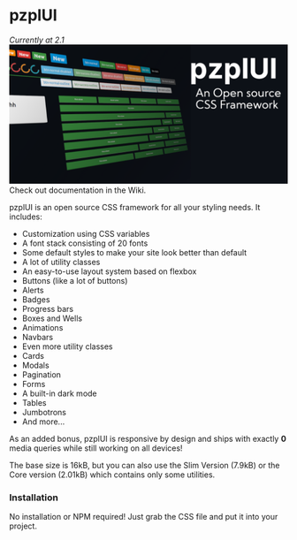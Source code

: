 # pzplUI
*Currently at 2.1*
![pzplUI - an open source CSS framework](https://raw.githubusercontent.com/ProgramistaZpolski/pzplUI/master/wikiimg/pzplui.png)
Check out documentation in the Wiki.

pzplUI is an open source CSS framework for all your styling needs. It includes:
- Customization using CSS variables
- A font stack consisting of 20 fonts
- Some default styles to make your site look better than default
- A lot of utility classes
- An easy-to-use layout system based on flexbox
- Buttons (like a lot of buttons)
- Alerts
- Badges
- Progress bars
- Boxes and Wells
- Animations
- Navbars
- Even more utility classes
- Cards
- Modals
- Pagination
- Forms
- A built-in dark mode
- Tables
- Jumbotrons
- And more...

As an added bonus, pzplUI is responsive by design and ships with exactly **0** media queries while still working on all devices!

The base size is 16kB, but you can also use the Slim Version (7.9kB) or the Core version (2.01kB) which contains only some utilities.

### Installation
No installation or NPM required! Just grab the CSS file and put it into your project.
